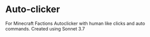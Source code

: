 # Auto-clicker
For Minecraft Factions Autoclicker with human like clicks and auto commands. Created using Sonnet 3.7
